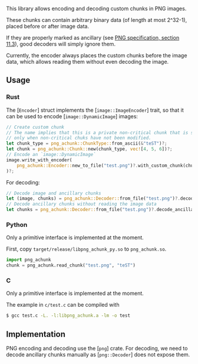 This library allows encoding and decoding custom chunks in PNG images.

These chunks can contain arbitrary binary data (of length at most 2^32-1), placed before or after image data.

If they are properly marked as ancillary (see [PNG specification, section 11.3](https://www.w3.org/TR/png/#11Ancillary-chunks)), good decoders will simply ignore them.

Currently, the encoder always places the custom chunks before the image data, which allows reading them without even decoding the image.

## Usage

### Rust

The [`Encoder`] struct implements the [`image::ImageEncoder`] trait, so that it can be used to encode [`image::DynamicImage`] images:

```rust
// Create custom chunk
// The name implies that this is a private non-critical chunk that is safe to copy
// only when non-critical chuks have not been modified.
let chunk_type = png_achunk::ChunkType::from_ascii(&"teST")?;
let chunk = png_achunk::Chunk::new(chunk_type, vec![4, 5, 6])?;
// Encode an `image::DynamicImage`
image.write_with_encoder(
    png_achunk::Encoder::new_to_file("test.png")?.with_custom_chunk(chunk.clone()),
)?;
```

For decoding:

```rust
// Decode image and ancillary chunks
let (image, chunks) = png_achunk::Decoder::from_file("test.png")?.decode_all()?;
// Decode ancillary chunks without reading the image data
let chunks = png_achunk::Decoder::from_file("test.png")?.decode_ancillary_chunks()?;
```

### Python

Only a primitive interface is implemented at the moment.

First, copy `target/release/libpng_achunk_py.so` to `png_achunk.so`.

```python
import png_achunk
chunk = png_achunk.read_chunk("test.png", "teST")
```

### C

Only a primitive interface is implemented at the moment.

The example in `c/test.c` can be compiled with

```bash
$ gcc test.c -L. -l:libpng_achunk.a -lm -o test
```

## Implementation

PNG encoding and decoding use the [`png`] crate. For decoding, we need to decode ancillary chunks manually as [`png::Decoder`] does not expose them.
